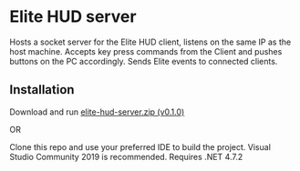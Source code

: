# Elite HUD server

Hosts a socket server for the Elite HUD client, listens on the same IP as the host machine.
Accepts key press commands from the Client and pushes buttons on the PC accordingly.
Sends Elite events to connected clients.

## Installation

Download and run [elite-hud-server.zip (v0.1.0)](https://github.com/stanecli/elite-hud-server/releases/download/v0.1.0/elite-hud-server.zip)

OR

Clone this repo and use your preferred IDE to build the project. Visual Studio Community 2019 is recommended.
Requires .NET 4.7.2